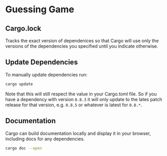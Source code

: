 # Guessing Game

## Cargo.lock

Tracks the exact version of dependenices so that Cargo will use only the versions of the dependencies you specified until you indicate otherwise.

## Update Dependencies

To manually update dependencies run:

```bash
cargo update
```

Note that this will still respect the value in your Cargo.toml file. So if you have a dependency with version `0.8.3` it will only update to the lates patch release for that version, e.g. `0.8.5` or whatever is latest for `0.8.*`.

## Documentation

Cargo can build documentation locally and display it in your browser, including docs for any dependencies.

```bash
cargo doc --open
```

